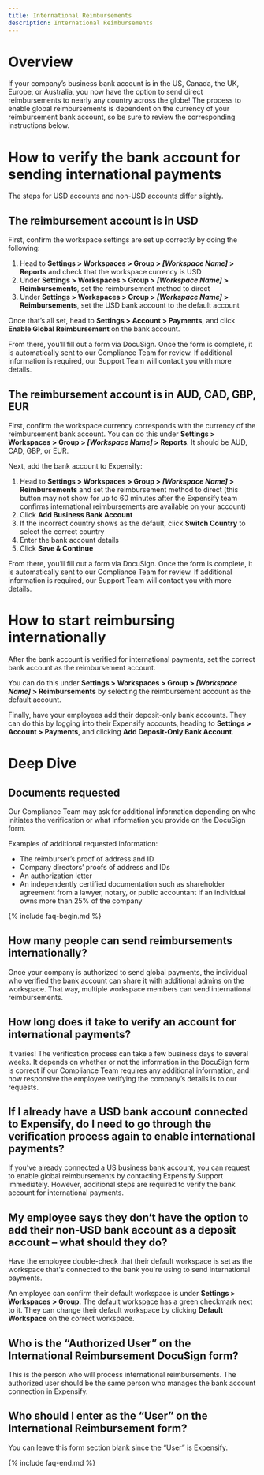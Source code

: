 ```yaml
---
title: International Reimbursements
description: International Reimbursements
---
```

# Overview

If your company’s business bank account is in the US, Canada, the UK, Europe, or Australia, you now have the option to send direct reimbursements to nearly any country across the globe! 
The process to enable global reimbursements is dependent on the currency of your reimbursement bank account, so be sure to review the corresponding instructions below. 

# How to verify the bank account for sending international payments 

The steps for USD accounts and non-USD accounts differ slightly.

## The reimbursement account is in USD

First, confirm the workspace settings are set up correctly by doing the following:
1. Head to **Settings > Workspaces > Group > _[Workspace Name]_ > Reports** and check that the workspace currency is USD
2. Under **Settings > Workspaces > Group > _[Workspace Name]_ > Reimbursements**, set the reimbursement method to direct
3. Under **Settings > Workspaces > Group > _[Workspace Name]_ > Reimbursements**, set the USD bank account to the default account

Once that’s all set, head to **Settings > Account > Payments**, and click **Enable Global Reimbursement** on the bank account.

From there, you’ll fill out a form via DocuSign. Once the form is complete, it is automatically sent to our Compliance Team for review.  If additional information is required, our Support Team will contact you with more details. 

## The reimbursement account is in AUD, CAD, GBP, EUR

First, confirm the workspace currency corresponds with the currency of the reimbursement bank account. You can do this under **Settings > Workspaces > Group > _[Workspace Name]_ > Reports**. It should be AUD, CAD, GBP, or EUR. 

Next, add the bank account to Expensify: 
1. Head to **Settings > Workspaces > Group > _[Workspace Name]_ > Reimbursements** and set the reimbursement method to direct (this button may not show for up to 60 minutes after the Expensify team confirms international reimbursements are available on your account)
2. Click **Add Business Bank Account**
3. If the incorrect country shows as the default, click **Switch Country** to select the correct country
4. Enter the bank account details 
5. Click **Save & Continue**

From there, you’ll fill out a form via DocuSign. Once the form is complete, it is automatically sent to our Compliance Team for review. If additional information is required, our Support Team will contact you with more details. 

# How to start reimbursing internationally

After the bank account is verified for international payments, set the correct bank account as the reimbursement account. 

You can do this under **Settings > Workspaces > Group > _[Workspace Name]_ > Reimbursements** by selecting the reimbursement account as the default account.

Finally, have your employees add their deposit-only bank accounts. They can do this by logging into their Expensify accounts, heading to **Settings > Account > Payments**, and clicking **Add Deposit-Only Bank Account**. 

# Deep Dive

## Documents requested

Our Compliance Team may ask for additional information depending on who initiates the verification or what information you provide on the DocuSign form. 

Examples of additional requested information:
- The reimburser’s proof of address and ID
- Company directors’ proofs of address and IDs
- An authorization letter 
- An independently certified documentation such as shareholder agreement from a lawyer, notary, or public accountant if an individual owns more than 25% of the company

{% include faq-begin.md %}

## How many people can send reimbursements internationally? 

Once your company is authorized to send global payments, the individual who verified the bank account can share it with additional admins on the workspace. That way, multiple workspace members can send international reimbursements. 

## How long does it take to verify an account for international payments?

It varies! The verification process can take a few business days to several weeks. It depends on whether or not the information in the DocuSign form is correct if our Compliance Team requires any additional information, and how responsive the employee verifying the company’s details is to our requests. 

## If I already have a USD bank account connected to Expensify, do I need to go through the verification process again to enable international payments? 

If you’ve already connected a US business bank account, you can request to enable global reimbursements by contacting Expensify Support immediately. However, additional steps are required to verify the bank account for international payments. 

## My employee says they don’t have the option to add their non-USD bank account as a deposit account – what should they do? 

Have the employee double-check that their default workspace is set as the workspace that's connected to the bank you're using to send international payments.

An employee can confirm their default workspace is under **Settings > Workspaces > Group**. The default workspace has a green checkmark next to it. They can change their default workspace by clicking **Default Workspace** on the correct workspace.

## Who is the “Authorized User” on the International Reimbursement DocuSign form? 

This is the person who will process international reimbursements. The authorized user should be the same person who manages the bank account connection in Expensify. 

## Who should I enter as the “User” on the International Reimbursement form?

You can leave this form section blank since the “User” is Expensify. 

{% include faq-end.md %}

